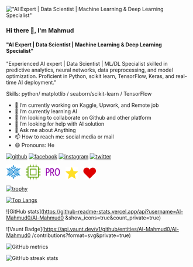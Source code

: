 !["AI Expert | Data Scientist | Machine Learning & Deep Learning Specialist"](https://media.licdn.com/dms/image/v2/D4D03AQH_i8ykkGJ9Xg/profile-displayphoto-shrink_200_200/B4DZUTH1BVGkAc-/0/1739782575391?e=1749081600&v=beta&t=mDFCeqFXhQvL9IeCg9Yo760S45UOUfuuIF4WVseqRKA)
### Hi there 👋, I'm Mahmud
#### "AI Expert | Data Scientist | Machine Learning & Deep Learning Specialist"


"Experienced AI expert | Data Scientist | ML/DL Specialist skilled in predictive analytics, neural networks, data preprocessing, and model optimization. Proficient in Python, scikit learn, TensorFlow, Keras, and real-time AI deployment."

Skills: python/ matplotlib / seaborn/scikit-learn / TensorFlow

- 🔭 I’m currently working on Kaggle, Upwork, and Remote job  
- 🌱 I’m currently learning AI 
- 👯 I’m looking to collaborate on Github and other platform 
- 🤔 I’m looking for help with AI solution 
- 💬 Ask me about Anything  
- 📫 How to reach me: social media or mail  
- 😄 Pronouns: He 


[<img src='https://cdn.jsdelivr.net/npm/simple-icons@3.0.1/icons/github.svg' alt='github' height='40'>](https://github.com/Al-Mahmud0/Al-Mahmud0 )  [<img src='https://cdn.jsdelivr.net/npm/simple-icons@3.0.1/icons/facebook.svg' alt='facebook' height='40'>](https://www.facebook.com/LuxuryVoyages)  [<img src='https://cdn.jsdelivr.net/npm/simple-icons@3.0.1/icons/instagram.svg' alt='instagram' height='40'>](https://www.instagram.com/a.mx.luxury/)  [<img src='https://cdn.jsdelivr.net/npm/simple-icons@3.0.1/icons/twitter.svg' alt='twitter' height='40'>](https://twitter.com/HM_MAHMUD_AI)  

<a href='https://archiveprogram.github.com/'><img src='https://raw.githubusercontent.com/acervenky/animated-github-badges/master/assets/acbadge.gif' width='40' height='40'></a> <a href='https://docs.github.com/en/developers'><img src='https://raw.githubusercontent.com/acervenky/animated-github-badges/master/assets/devbadge.gif' width='40' height='40'></a> <a href='https://github.com/pricing'><img src='https://raw.githubusercontent.com/acervenky/animated-github-badges/master/assets/pro.gif' width='40' height='40'></a> <a href='https://stars.github.com/'><img src='https://raw.githubusercontent.com/acervenky/animated-github-badges/master/assets/starbadge.gif' width='35' height='35'></a> <a href='https://docs.github.com/en/github/supporting-the-open-source-community-with-github-sponsors'><img src='https://raw.githubusercontent.com/acervenky/animated-github-badges/master/assets/sponsorbadge.gif' width='35' height='35'></a> 

[![trophy](https://github-profile-trophy.vercel.app/?username=Al-Mahmud0/Al-Mahmud0 )](https://github.com/ryo-ma/github-profile-trophy)

[![Top Langs](https://github-readme-stats.vercel.app/api/top-langs/?username=Al-Mahmud0/Al-Mahmud0 )](https://github.com/anuraghazra/github-readme-stats)

![GitHub stats](https://github-readme-stats.vercel.app/api?username=Al-Mahmud0/Al-Mahmud0 &show_icons=true&count_private=true)  

![Vaunt Badge](https://api.vaunt.dev/v1/github/entities/Al-Mahmud0/Al-Mahmud0 /contributions?format=svg&private=true)  

![GitHub metrics](https://metrics.lecoq.io/Al-Mahmud0/Al-Mahmud0 )  

![GitHub streak stats](https://streak-stats.demolab.com/?user=Al-Mahmud0/Al-Mahmud0 )  

